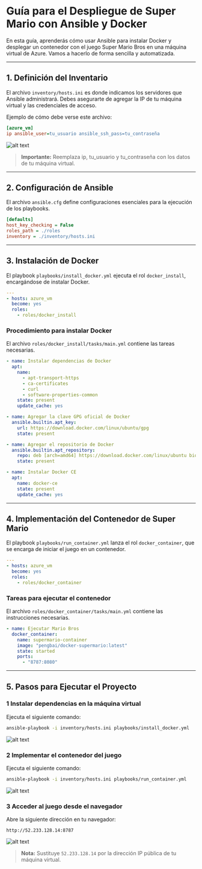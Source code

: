 # Guía para el Despliegue de Super Mario con Ansible y Docker

En esta guía, aprenderás cómo usar Ansible para instalar Docker y desplegar un contenedor con el juego Super Mario Bros en una máquina virtual de Azure. Vamos a hacerlo de forma sencilla y automatizada.

---

## **1. Definición del Inventario**
El archivo `inventory/hosts.ini` es donde indicamos los servidores que Ansible administrará. Debes asegurarte de agregar la IP de tu máquina virtual y las credenciales de acceso.

Ejemplo de cómo debe verse este archivo:


```ini
[azure_vm]
ip ansible_user=tu_usuario ansible_ssh_pass=tu_contraseña
```
![alt text](image.png)


> **Importante:** Reemplaza ip, tu_usuario y tu_contraseña con los datos de tu máquina virtual.

---

## **2. Configuración de Ansible**
El archivo `ansible.cfg` define configuraciones esenciales para la ejecución de los playbooks.

```ini
[defaults]
host_key_checking = False
roles_path = ./roles
inventory = ./inventory/hosts.ini
```

---

## **3. Instalación de Docker**
El playbook `playbooks/install_docker.yml` ejecuta el rol `docker_install`, encargándose de instalar Docker.

```yaml
---
- hosts: azure_vm
  become: yes
  roles:
    - roles/docker_install
```

### **Procedimiento para instalar Docker**
El archivo `roles/docker_install/tasks/main.yml` contiene las tareas necesarias.

```yaml
- name: Instalar dependencias de Docker
  apt:
    name:
      - apt-transport-https
      - ca-certificates
      - curl
      - software-properties-common
    state: present
    update_cache: yes

- name: Agregar la clave GPG oficial de Docker
  ansible.builtin.apt_key:
    url: https://download.docker.com/linux/ubuntu/gpg
    state: present

- name: Agregar el repositorio de Docker
  ansible.builtin.apt_repository:
    repo: deb [arch=amd64] https://download.docker.com/linux/ubuntu bionic stable
    state: present

- name: Instalar Docker CE
  apt:
    name: docker-ce
    state: present
    update_cache: yes
```

---

## **4. Implementación del Contenedor de Super Mario**
El playbook `playbooks/run_container.yml` lanza el rol `docker_container`, que se encarga de iniciar el juego en un contenedor.

```yaml
---
- hosts: azure_vm
  become: yes
  roles:
    - roles/docker_container
```

### **Tareas para ejecutar el contenedor**
El archivo `roles/docker_container/tasks/main.yml` contiene las instrucciones necesarias.

```yaml
- name: Ejecutar Mario Bros
  docker_container:
    name: supermario-container
    image: "pengbai/docker-supermario:latest"
    state: started
    ports:
      - "8787:8080"
```

---

## **5. Pasos para Ejecutar el Proyecto**

### **1️ Instalar dependencias en la máquina virtual**
Ejecuta el siguiente comando:
```bash
ansible-playbook -i inventory/hosts.ini playbooks/install_docker.yml
```

![alt text](image-2.png)



### **2️ Implementar el contenedor del juego**
Ejecuta el siguiente comando:
```bash
ansible-playbook -i inventory/hosts.ini playbooks/run_container.yml
```
![alt text](image-3.png)


### **3️ Acceder al juego desde el navegador**
Abre la siguiente dirección en tu navegador:
```
http://52.233.128.14:8787
```

![alt text](image-4.png)

> **Nota:** Sustituye `52.233.128.14` por la dirección IP pública de tu máquina virtual.
